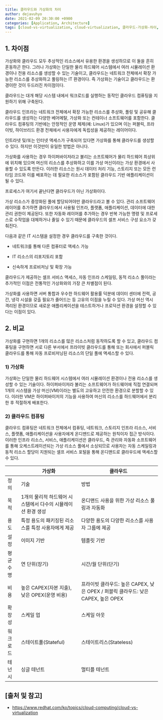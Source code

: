 ```yaml
---
title: 클라우드와 가상화의 차이
author: dejavuhyo
date: 2021-02-09 20:30:00 +0900
categories: [Application, Architecture]
tags: [cloud-vs-virtualization, cloud-virtualization, 클라우드-가상화-차이, 클라우드-가상화]
---
```


## 1. 차이점
가상화와 클라우드 모두 추상적인 리소스에서 유용한 환경을 생성하므로 이 둘을 흔히 혼동하곤 한다. 그러나 가상화는 단일한 물리 하드웨어 시스템에서 여러 시뮬레이션 환경이나 전용 리소스를 생성할 수 있는 기술이고, 클라우드는 네트워크 전체에서 확장 가능한 리소스를 추상화하고 풀링하는 IT 환경이다. 즉 가상화는 기술이고 클라우드는 환경이란 것이 두드러진 차이점이다.

클라우드는 대개 해당 시스템 내에서 워크로드를 실행하는 동작인 클라우드 컴퓨팅을 지원하기 위해 구축된다. 

클라우드 인프라는 네트워크 전체에서 확장 가능한 리소스를 추상화, 풀링 및 공유해 클라우드를 생성하는 다양한 베어메탈, 가상화 또는 컨테이너 소프트웨어를 포함한다. 클라우드 컴퓨팅의 기반에는 안정적인 운영 체제(예: Linux)가 있으며 이는 퍼블릭, 프라이빗, 하이브리드 환경 전체에서 사용자에게 독립성을 제공하는 레이어이다.

인트라넷 및/또는 인터넷 액세스가 구축되어 있다면 가상화를 통해 클라우드를 생성할 수 있다. 하지만 이것만이 유일한 방법은 아니다. 

가상화를 사용하는 경우 하이퍼바이저라고 불리는 소프트웨어가 물리 하드웨어 최상위에 위치해 있으며 머신의 리소스를 추상화하고 이를 가상 머신이라는 가상 환경에서 사용할 수 있도록 만든다. 이러한 리소스는 원시 데이터 처리 기능, 스토리지 또는 모든 런타임 코드와 이를 배포하는 데 필요한 리소스가 포함된 클라우드 기반 애플리케이션이 될 수 있다.

프로세스가 여기서 끝난다면 클라우드가 아닌 가상화이다. 

가상 리소스가 중앙화된 풀에 할당되어야만 클라우드라고 볼 수 있다. 관리 소프트웨어 레이어를 추가하면 클라우드에서 사용될 인프라, 플랫폼, 애플리케이션, 데이터에 대한 관리 권한이 제공된다. 또한 자동화 레이어를 추가하는 경우 반복 가능한 명령 및 프로세스로 수작업을 대체하거나 줄일 수 있기 때문에 클라우드의 셀프 서비스 구성 요소가 갖춰진다.

다음과 같은 IT 시스템을 설정한 경우 클라우드를 구축한 것이다.

* 네트워크를 통해 다른 컴퓨터로 액세스 가능

* IT 리소스의 리포지토리 포함

* 신속하게 프로비저닝 및 확장 가능

클라우드가 제공하는 셀프 서비스 액세스, 자동 인프라 스케일링, 동적 리소스 풀이라는 추가적인 이점은 전통적인 가상화와의 가장 큰 차별점이 된다.

가상화를 사용하면 서버 통합과 우수한 하드웨어 활용률 덕분에 데이터 센터에 전력, 공간, 냉각 시설을 갖출 필요가 줄어드는 등 고유의 이점을 누릴 수 있다. 가상 머신 역시 격리된 환경이므로 새로운 애플리케이션을 테스트하거나 프로덕션 환경을 설정할 수 있다는 이점이 있다.

## 2. 비교
가상화를 구현하면 1개의 리소스를 많은 리소스처럼 동작하도록 할 수 있고, 클라우드 컴퓨팅을 구현하면 서로 다른 부서에서 프라이빗 클라우드를 통해 또는 회사에서 퍼블릭 클라우드를 통해 자동 프로비저닝된 리소스의 단일 풀에 액세스할 수 있다.

### 1) 가상화
가상화는 단일한 물리 하드웨어 시스템에서 여러 시뮬레이션 환경이나 전용 리소스를 생성할 수 있는 기술이다. 하이퍼바이저라 불리는 소프트웨어가 하드웨어에 직접 연결되며 1개의 시스템을 가상 머신(VM)이라는 별도의 고유하고 안전한 환경으로 분할할 수 있다. 이러한 VM은 하이퍼바이저의 기능을 사용하여 머신의 리소스를 하드웨어에서 분리한 후 적절하게 배포한다.

### 2) 클라우드 컴퓨팅
클라우드 컴퓨팅은 네트워크 전체에서 컴퓨팅, 네트워크, 스토리지 인프라 리소스, 서비스, 플랫폼, 애플리케이션을 사용자에게 온디맨드로 제공하는 원칙이자 접근 방식이다. 이러한 인프라 리소스, 서비스, 애플리케이션은 클라우드, 즉 관리와 자동화 소프트웨어를 통해 오케스트레이션되는 가상 리소스 풀에서 소싱되므로 사용자는 자동 스케일링과 동적 리소스 할당이 지원되는 셀프 서비스 포털을 통해 온디맨드로 클라우드에 액세스할 수 있다.

|  | 가상화 | 클라우드 |
|-----|-----|-----|
| 정의 | 기술 | 방법 |
| 목적 | 1개의 물리적 하드웨어 시스템에서 다수의 시뮬레이션 환경 생성 | 온디맨드 사용을 위한 가상 리소스 풀링과 자동화 |
| 용도 | 특정 용도의 패키징된 리소스를 특정 사용자에게 제공 | 다양한 용도의 다양한 리소스를 사용자 그룹에 제공 |
| 설정 | 이미지 기반 | 템플릿 기반 |
| 평균수명 | 연 단위(장기) | 시간/월 단위(단기) |
| 비용 | 높은 CAPEX(자본 지출), 낮은 OPEX(운영 비용) | 프라이빗 클라우드: 높은 CAPEX, 낮은 OPEX / 퍼블릭 클라우드: 낮은 CAPEX, 높은 OPEX |
| 확장성 | 스케일 업 | 스케일 아웃 |
| 워크로드 | 스테이트풀(Stateful) | 스테이트리스(Stateless) |
| 테넌시 | 싱글 테넌트 | 멀티플 테넌트 |

## [출처 및 참고]
* <https://www.redhat.com/ko/topics/cloud-computing/cloud-vs-virtualization>
